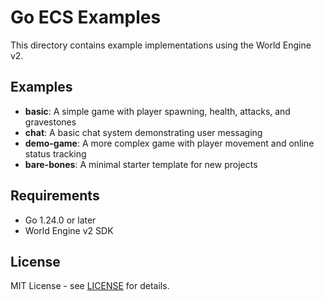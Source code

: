 # Go ECS Examples

This directory contains example implementations using the World Engine v2.

## Examples

- **basic**: A simple game with player spawning, health, attacks, and gravestones
- **chat**: A basic chat system demonstrating user messaging
- **demo-game**: A more complex game with player movement and online status tracking
- **bare-bones**: A minimal starter template for new projects

## Requirements

- Go 1.24.0 or later
- World Engine v2 SDK

## License

MIT License - see [LICENSE](LICENSE) for details.
